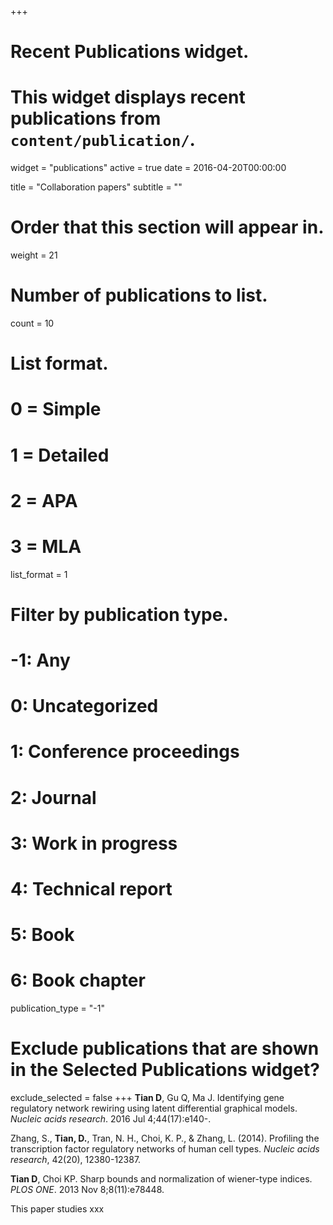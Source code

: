 +++
# Recent Publications widget.
# This widget displays recent publications from `content/publication/`.
widget = "publications"
active = true
date = 2016-04-20T00:00:00

title = "Collaboration papers"
subtitle = ""

# Order that this section will appear in.
weight = 21

# Number of publications to list.
count = 10

# List format.
#   0 = Simple
#   1 = Detailed
#   2 = APA
#   3 = MLA
list_format = 1

# Filter by publication type.
# -1: Any
#  0: Uncategorized
#  1: Conference proceedings
#  2: Journal
#  3: Work in progress
#  4: Technical report
#  5: Book
#  6: Book chapter
publication_type = "-1"

# Exclude publications that are shown in the Selected Publications widget?
exclude_selected = false
+++
**Tian D**, Gu Q, Ma J. Identifying gene regulatory network rewiring using latent differential graphical models. *Nucleic acids research*. 2016 Jul 4;44(17):e140-.

Zhang, S., **Tian, D.**, Tran, N. H., Choi, K. P., & Zhang, L. (2014). Profiling the transcription factor regulatory networks of human cell types. *Nucleic acids research*, 42(20), 12380-12387.

**Tian D**, Choi KP. Sharp bounds and normalization of wiener-type indices. *PLOS ONE*. 2013 Nov 8;8(11):e78448.

This paper studies xxx
